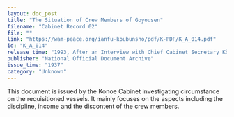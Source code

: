```yaml
---
layout: doc_post
title: "The Situation of Crew Members of Goyousen"
filename: "Cabinet Record 02"
file: ""
link: "https://wam-peace.org/ianfu-koubunsho/pdf/K-PDF/K_A_014.pdf"
id: "K_A_014"
release_time: "1993, After an Interview with Chief Cabinet Secretary Kōno Yōhei"
publisher: "National Official Document Archive"
issue_time: "1937"
category: "Unknown"
---
```

This document is issued by the Konoe Cabinet investigating circumstance on the requisitioned vessels. It mainly focuses on the aspects including the discipline, income and the discontent of the crew members.
